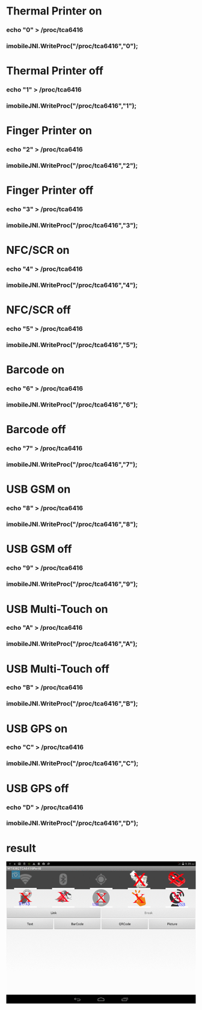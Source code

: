 # Thermal Printer on
### echo "0" > /proc/tca6416
### imobileJNI.WriteProc("/proc/tca6416","0");

# Thermal Printer off
### echo "1" > /proc/tca6416
### imobileJNI.WriteProc("/proc/tca6416","1");

# Finger Printer on 
### echo "2" > /proc/tca6416
### imobileJNI.WriteProc("/proc/tca6416","2");

# Finger Printer off
### echo "3" > /proc/tca6416
### imobileJNI.WriteProc("/proc/tca6416","3");

# NFC/SCR on
### echo "4" > /proc/tca6416
### imobileJNI.WriteProc("/proc/tca6416","4");

# NFC/SCR off
### echo "5" > /proc/tca6416
### imobileJNI.WriteProc("/proc/tca6416","5");

# Barcode on
### echo "6" > /proc/tca6416
### imobileJNI.WriteProc("/proc/tca6416","6");

# Barcode off
### echo "7" > /proc/tca6416
### imobileJNI.WriteProc("/proc/tca6416","7");

# USB GSM on
### echo "8" > /proc/tca6416
### imobileJNI.WriteProc("/proc/tca6416","8");

# USB GSM off
### echo "9" > /proc/tca6416
### imobileJNI.WriteProc("/proc/tca6416","9");

# USB Multi-Touch on
### echo "A" > /proc/tca6416
### imobileJNI.WriteProc("/proc/tca6416","A");

# USB Multi-Touch off
### echo "B" > /proc/tca6416
### imobileJNI.WriteProc("/proc/tca6416","B");

# USB GPS on
### echo "C" > /proc/tca6416
### imobileJNI.WriteProc("/proc/tca6416","C");

# USB GPS off
### echo "D" > /proc/tca6416
### imobileJNI.WriteProc("/proc/tca6416","D");

# result
![alt tag](https://github.com/showoowohs/Po_git/blob/master/MT8382TCA6416Port0/demo/open_all_func.gif)
